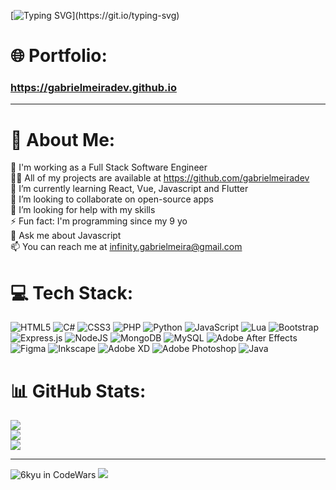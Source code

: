 [![Typing SVG](https://readme-typing-svg.herokuapp.com?font=monospace&size=30&color=dfa2cb&background=E300FF00&center=true&width=1000&lines=print("Hello+%F0%9F%91%8B%2C+I'm+Gabriel")+;print('Ol%C3%A1+%F0%9F%91%8B%2C+eu+sou+Gabriel')+)](https://git.io/typing-svg)

# 🌐 Portfolio:
### https://gabrielmeiradev.github.io


---
# 💫 About Me:
🔭 I'm working as a Full Stack Software Engineer<br />
👨‍💻 All of my projects are available at https://github.com/gabrielmeiradev<br />
🌱 I’m currently learning React, Vue, Javascript and Flutter<br />
👯 I’m looking to collaborate on open-source apps<br />
🤝 I’m looking for help with my skills<br />
⚡ Fun fact: I'm programming since my 9 yo<br />
💬 Ask me about Javascript <br />
📫 You can reach me at infinity.gabrielmeira@gmail.com<br />

# 💻 Tech Stack:
![HTML5](https://img.shields.io/badge/html5-%23E34F26.svg?style=for-the-badge&logo=html5&logoColor=white) ![C#](https://img.shields.io/badge/c%23-%23239120.svg?style=for-the-badge&logo=c-sharp&logoColor=white) ![CSS3](https://img.shields.io/badge/css3-%231572B6.svg?style=for-the-badge&logo=css3&logoColor=white) ![PHP](https://img.shields.io/badge/php-%23777BB4.svg?style=for-the-badge&logo=php&logoColor=white) ![Python](https://img.shields.io/badge/python-3670A0?style=for-the-badge&logo=python&logoColor=ffdd54) ![JavaScript](https://img.shields.io/badge/javascript-%23323330.svg?style=for-the-badge&logo=javascript&logoColor=%23F7DF1E) ![Lua](https://img.shields.io/badge/lua-%232C2D72.svg?style=for-the-badge&logo=lua&logoColor=white) ![Bootstrap](https://img.shields.io/badge/bootstrap-%23563D7C.svg?style=for-the-badge&logo=bootstrap&logoColor=white) ![Express.js](https://img.shields.io/badge/express.js-%23404d59.svg?style=for-the-badge&logo=express&logoColor=%2361DAFB) ![NodeJS](https://img.shields.io/badge/node.js-6DA55F?style=for-the-badge&logo=node.js&logoColor=white) ![MongoDB](https://img.shields.io/badge/MongoDB-%234ea94b.svg?style=for-the-badge&logo=mongodb&logoColor=white) ![MySQL](https://img.shields.io/badge/mysql-%2300f.svg?style=for-the-badge&logo=mysql&logoColor=white) ![Adobe After Effects](https://img.shields.io/badge/Adobe%20After%20Effects-9999FF.svg?style=for-the-badge&logo=Adobe%20After%20Effects&logoColor=white) 	![Figma](https://img.shields.io/badge/figma-%23F24E1E.svg?style=for-the-badge&logo=figma&logoColor=white) ![Inkscape](https://img.shields.io/badge/Inkscape-e0e0e0?style=for-the-badge&logo=inkscape&logoColor=080A13) ![Adobe XD](https://img.shields.io/badge/Adobe%20XD-470137?style=for-the-badge&logo=Adobe%20XD&logoColor=#FF61F6) ![Adobe Photoshop](https://img.shields.io/badge/adobephotoshop-%2331A8FF.svg?style=for-the-badge&logo=adobephotoshop&logoColor=white) ![Java](https://img.shields.io/badge/java-%23ED8B00.svg?style=for-the-badge&logo=java&logoColor=white)
# 📊 GitHub Stats:
![](https://github-readme-stats.vercel.app/api?username=gabrielmeiradev&theme=dark&hide_border=false&include_all_commits=false&count_private=false)<br/>
![](https://github-readme-streak-stats.herokuapp.com/?user=gabrielmeiradev&theme=dark&hide_border=false)<br/>
![](https://github-readme-stats.vercel.app/api/top-langs/?username=gabrielmeiradev&theme=dark&hide_border=false&include_all_commits=false&count_private=false&layout=compact)

---
![6kyu in CodeWars](https://www.codewars.com/users/gabrielmeira/badges/large)
[![](https://visitcount.itsvg.in/api?id=gabrielmeiradev&icon=0&color=0)](https://visitcount.itsvg.in)

